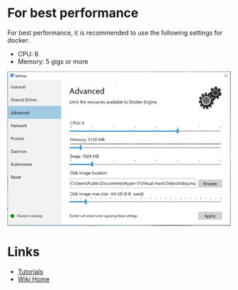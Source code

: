 
# For best performance
For best performance, it is recommended to use the following settings for docker:
 - CPU: 6
 - Memory: 5 gigs or more

![Docker Specs](./tutorials/images/AdvancedDockerSettings.PNG)

# Links
* [Tutorials](Tutorials)
* [Wiki Home](Home) 